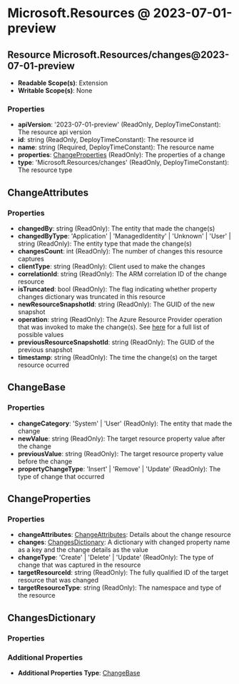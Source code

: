 # Microsoft.Resources @ 2023-07-01-preview

## Resource Microsoft.Resources/changes@2023-07-01-preview
* **Readable Scope(s)**: Extension
* **Writable Scope(s)**: None
### Properties
* **apiVersion**: '2023-07-01-preview' (ReadOnly, DeployTimeConstant): The resource api version
* **id**: string (ReadOnly, DeployTimeConstant): The resource id
* **name**: string (Required, DeployTimeConstant): The resource name
* **properties**: [ChangeProperties](#changeproperties) (ReadOnly): The properties of a change
* **type**: 'Microsoft.Resources/changes' (ReadOnly, DeployTimeConstant): The resource type

## ChangeAttributes
### Properties
* **changedBy**: string (ReadOnly): The entity that made the change(s)
* **changedByType**: 'Application' | 'ManagedIdentity' | 'Unknown' | 'User' | string (ReadOnly): The entity type that made the change(s)
* **changesCount**: int (ReadOnly): The number of changes this resource captures
* **clientType**: string (ReadOnly): Client used to make the changes
* **correlationId**: string (ReadOnly): The ARM correlation ID of the change resource
* **isTruncated**: bool (ReadOnly): The flag indicating whether property changes dictionary was truncated in this resource
* **newResourceSnapshotId**: string (ReadOnly): The GUID of the new snapshot
* **operation**: string (ReadOnly): The Azure Resource Provider operation that was invoked to make the change(s). See [here](https://learn.microsoft.com/en-us/azure/role-based-access-control/resource-provider-operations) for a full list of possible values
* **previousResourceSnapshotId**: string (ReadOnly): The GUID of the previous snapshot
* **timestamp**: string (ReadOnly): The time the change(s) on the target resource ocurred

## ChangeBase
### Properties
* **changeCategory**: 'System' | 'User' (ReadOnly): The entity that made the change
* **newValue**: string (ReadOnly): The target resource property value after the change
* **previousValue**: string (ReadOnly): The target resource property value before the change
* **propertyChangeType**: 'Insert' | 'Remove' | 'Update' (ReadOnly): The type of change that occurred

## ChangeProperties
### Properties
* **changeAttributes**: [ChangeAttributes](#changeattributes): Details about the change resource
* **changes**: [ChangesDictionary](#changesdictionary): A dictionary with changed property name as a key and the change details as the value
* **changeType**: 'Create' | 'Delete' | 'Update' (ReadOnly): The type of change that was captured in the resource
* **targetResourceId**: string (ReadOnly): The fully qualified ID of the target resource that was changed
* **targetResourceType**: string (ReadOnly): The namespace and type of the resource

## ChangesDictionary
### Properties
### Additional Properties
* **Additional Properties Type**: [ChangeBase](#changebase)

